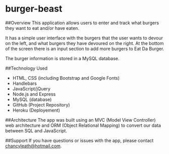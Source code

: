 # burger-beast

##Overview
This application allows users to enter and track what burgers they want to eat and/or have eaten. 

It has a simple user interface with the burgers that the user wants to devour on the left, and what burgers they have devoured on the right. At the bottom of the screen there is an input section to add more burgers to Eat Da Burger.

The burger information is stored in a MySQL database.

##Technology Used
 * HTML, CSS (including Bootstrap and Google Fonts)
 * Handlebars
 * JavaScript/jQuery
 * Node.js and Express
 * MySQL (database)
 * GitHub (Project Repository)
 * Heroku (Deployement)

 ##Architecture
 The app was built using an MVC (Model View Controller) web architecture and ORM (Object Relational Mapping) to convert our data between SQL and JavaScript.

 ##Support
 If you have questions or issues with the app, please contact chancyleath@hotmail.com.
